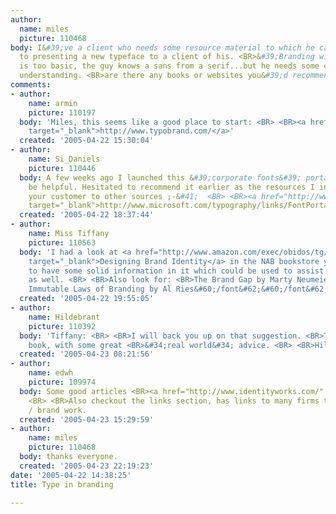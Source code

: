 ```yaml
---
author:
  name: miles
  picture: 110468
body: I&#39;ve a client who needs some resource material to which he can refer prior
  to presenting a new typeface to a client of his. <BR>&#39;Branding with Type&#39;-S.Rogener,
  is too basic, the guy knows a sans from a serif...but he needs some confidence building/deeper
  understanding. <BR>are there any books or websites you&#39;d recommend?
comments:
- author:
    name: armin
    picture: 110197
  body: 'Miles, this seems like a good place to start: <BR> <BR><a href="http://www.typobrand.com/"
    target="_blank">http://www.typobrand.com/</a>'
  created: '2005-04-22 15:30:04'
- author:
    name: Si_Daniels
    picture: 110446
  body: A few weeks ago I launched this &#39;corporate fonts&#39; portal, which might
    be helpful. Hesitated to recommend it earlier as the resources I include may lead
    your customer to other sources ;-&#41;  <BR> <BR><a href="http://www.microsoft.com/typography/links/FontPortal.aspx?PID=4"
    target="_blank">http://www.microsoft.com/typography/links/FontPortal.aspx?PID=4</a>
  created: '2005-04-22 18:37:44'
- author:
    name: Miss Tiffany
    picture: 110563
  body: 'I had a look at <a href="http://www.amazon.com/exec/obidos/tg/detail/-/0471213268/ref=pd_sr_ec_ir_b/102-8064428-6048132?v=glance&amp;s=books&amp;st=&#42;"
    target="_blank">Designing Brand Identity</a> in the NAB bookstore yesterday. Seems
    to have some solid information in it which could be used to assist your client
    as well. <BR> <BR>Also look for: <BR>The Brand Gap by Marty Neumeier <BR>The 22
    Immutable Laws of Branding by Al Ries&#60;/font&#62;&#60;/font&#62;&#60;/font&#62;&#60;/font&#62;'
  created: '2005-04-22 19:55:05'
- author:
    name: Hildebrant
    picture: 110392
  body: 'Tiffany: <BR> <BR>I will back you up on that suggestion. <BR>That is a solid
    book, with some great <BR>&#34;real world&#34; advice. <BR> <BR>Hildebrant.'
  created: '2005-04-23 08:21:56'
- author:
    name: edwh
    picture: 109974
  body: Some good articles <BR><a href="http://www.identityworks.com/" target="_blank">http://www.identityworks.com/</a>
    <BR> <BR>Also checkout the links section, has links to many firms that do identity
    / brand work.
  created: '2005-04-23 15:29:59'
- author:
    name: miles
    picture: 110468
  body: thanks everyone.
  created: '2005-04-23 22:19:23'
date: '2005-04-22 14:38:25'
title: Type in branding

---
```

